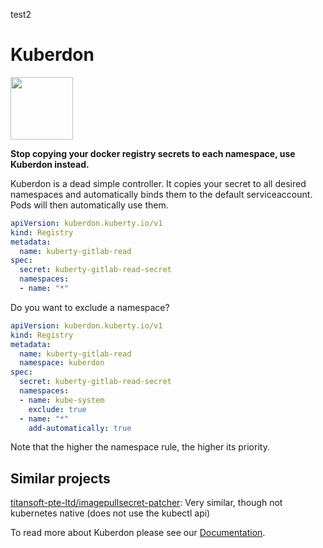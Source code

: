 test2
# Kuberdon
<img src="https://github.com/kuberty/kuberdon/raw/master/logos/logo.png" width="100">

**Stop copying your docker registry secrets to each namespace, use Kuberdon instead.**

Kuberdon is a dead simple controller. It copies your secret to all desired namespaces and automatically binds them to the default serviceaccount. Pods will then automatically use them.

```yaml
apiVersion: kuberdon.kuberty.io/v1
kind: Registry
metadata:
  name: kuberty-gitlab-read
spec:
  secret: kuberty-gitlab-read-secret
  namespaces:
  - name: "*"
```

Do you want to exclude a namespace?
```yaml
apiVersion: kuberdon.kuberty.io/v1
kind: Registry
metadata:
  name: kuberty-gitlab-read
  namespace: kuberdon
spec:
  secret: kuberty-gitlab-read-secret
  namespaces:
  - name: kube-system
    exclude: true
  - name: "*"
    add-automatically: true
```
Note that the higher the namespace rule, the higher its priority.

## Similar projects
[titansoft-pte-ltd/imagepullsecret-patcher](https://github.com/titansoft-pte-ltd/imagepullsecret-patcher): Very similar, though not kubernetes native (does not use the kubectl api)

To read more about Kuberdon please see our [Documentation](docs/main.md).
